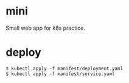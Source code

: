 # mini

Small web app for k8s practice.

# deploy

```shell
$ kubectl apply -f manifest/deployment.yaml
$ kubectl apply -f manifest/service.yaml
```

